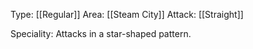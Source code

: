 Type: [[Regular]]
Area: [[Steam City]]
Attack: [[Straight]]

Speciality: Attacks in a star-shaped pattern.